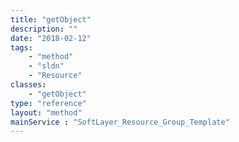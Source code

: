 ```yaml
---
title: "getObject"
description: ""
date: "2018-02-12"
tags:
    - "method"
    - "sldn"
    - "Resource"
classes:
    - "getObject"
type: "reference"
layout: "method"
mainService : "SoftLayer_Resource_Group_Template"
---
```

